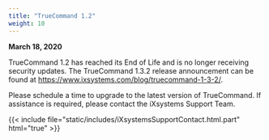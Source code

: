 ```yaml
---
title: "TrueCommand 1.2"
weight: 10
---
```


**March 18, 2020**

TrueCommand 1.2 has reached its End of Life and is no longer receiving security updates.
The TrueCommand 1.3.2 release announcement can be found at https://www.ixsystems.com/blog/truecommand-1-3-2/.

Please schedule a time to upgrade to the latest version of TrueCommand. If assistance is required, please contact the iXsystems Support Team.

{{< include file="static/includes/iXsystemsSupportContact.html.part" html="true" >}}
